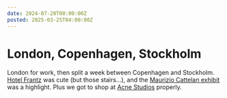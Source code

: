 ```yaml
---
date: 2024-07-20T00:00:00Z
posted: 2025-03-25T04:00:00Z
---
```


# London, Copenhagen, Stockholm

London for work, then split a week between Copenhagen and Stockholm. [Hotel Frantz](https://www.hotelfrantz.com/) was cute (but those stairs...), and the [Maurizio Cattelan exhibit](https://www.modernamuseet.se/stockholm/en/exhibitions/maurizio-cattelan-the-third-hand/) was a highlight. Plus we got to shop at [Acne Studios](https://www.acnestudios.com/) properly.

